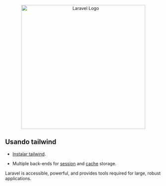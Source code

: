 <p align="center"><a href="https://laravel.com" target="_blank"><img src="https://raw.githubusercontent.com/laravel/art/master/logo-lockup/5%20SVG/2%20CMYK/1%20Full%20Color/laravel-logolockup-cmyk-red.svg" width="400" alt="Laravel Logo"></a></p>


## Usando tailwind


- [Instalar tailwind](https://tailwindcss.com/docs/guides/laravel#vite).

- Multiple back-ends for [session](https://laravel.com/docs/session) and [cache](https://laravel.com/docs/cache) storage.


Laravel is accessible, powerful, and provides tools required for large, robust applications.



